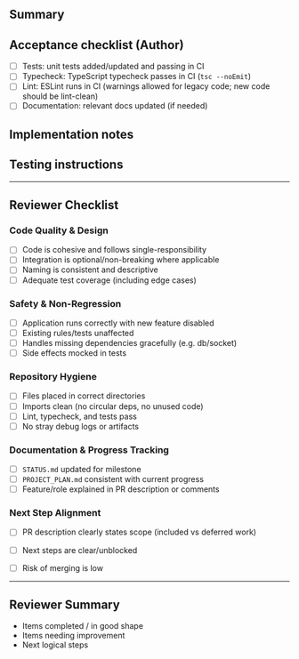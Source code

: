 ## Summary
<!-- Describe the change and why it's necessary. -->

## Acceptance checklist (Author)
- [ ] Tests: unit tests added/updated and passing in CI
- [ ] Typecheck: TypeScript typecheck passes in CI (`tsc --noEmit`)
- [ ] Lint: ESLint runs in CI (warnings allowed for legacy code; new code should be lint-clean)
- [ ] Documentation: relevant docs updated (if needed)

## Implementation notes
<!-- Add any important implementation details or trade-offs. -->

## Testing instructions
<!-- How to run tests and any manual verification steps. -->

---

## Reviewer Checklist

### Code Quality & Design
- [ ] Code is cohesive and follows single-responsibility
- [ ] Integration is optional/non-breaking where applicable
- [ ] Naming is consistent and descriptive
- [ ] Adequate test coverage (including edge cases)

### Safety & Non-Regression
- [ ] Application runs correctly with new feature disabled
- [ ] Existing rules/tests unaffected
- [ ] Handles missing dependencies gracefully (e.g. db/socket)
- [ ] Side effects mocked in tests

### Repository Hygiene
- [ ] Files placed in correct directories
- [ ] Imports clean (no circular deps, no unused code)
- [ ] Lint, typecheck, and tests pass
- [ ] No stray debug logs or artifacts

### Documentation & Progress Tracking
- [ ] `STATUS.md` updated for milestone
- [ ] `PROJECT_PLAN.md` consistent with current progress
- [ ] Feature/role explained in PR description or comments

### Next Step Alignment
- [ ] PR description clearly states scope (included vs deferred work)
- [ ] Next steps are clear/unblocked
- [ ] Risk of merging is low
 

---

## Reviewer Summary
- Items completed / in good shape  
- Items needing improvement  
- Next logical steps  
